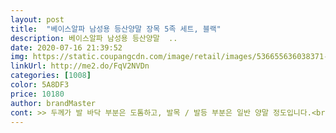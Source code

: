 ```yaml
---
layout: post 
title:  "베이스알파 남성용 등산양말 장목 5족 세트, 블랙" 
description: 베이스알파 남성용 등산양말  ..
date: 2020-07-16 21:39:52 
img: https://static.coupangcdn.com/image/retail/images/536655636038371-21538e4d-5927-4a0f-bd15-3624f0ca7ee8.jpg 
linkUrl: http://me2.do/FqV2NVDn 
categories: [1008] 
color: 5A8DF3 
price: 10180 
author: brandMaster 
cont: >> 두께가 발 바닥 부분은 도톰하고, 발목 / 발등 부분은 일반 양말 정도입니다.<br/><br/>>> 발 사이즈가 크신 분은 답답하게 느껴질 수도 있겠어요.<br/><br/>>> 발목 부분이 등산용 양말 치고 짧습니다.<br/> 패션 양말보다도 짧아요.<br/><br/>>> 세탁 전에 착용하는데, 동글동글한 섬유 덩어리(?) 몇 개가 나왔습니다.<br/><br/>>> 트레킹용으로 신었을 때는 좋은데, 등산 상급자용으로는 좀 부실할 것 같네요.<br/><br/>>> 피부는 조이지 않으면서 발에 맞춰 탁 잡아주는 역할을 잘 합니다.<br/><br/><br/> - 250 사이즈 칼발이 신었을 때 낙낙하고 편안하게 맞습니다.<br/> ( 첨부 사진 참고 )<br/><br/> - Y자 뒤꿈치, 논슬립 기능이 있다고 하는데 눈에 띄진 않습니다.<br/> 평범해요.<br/><br/><br/> - 고무줄로 묶인 양말 5짝이 배송됩니다.<br/> 절대 선물용으로는 안될 모양새입니다.<br/><br/><br/> - 등산 / 트레킹 용 양말 전용이다 하기에는 묘한 부분이 있습니다.<br/><br/><br/> - 발 바닥 부분이 퐁신퐁신하게 도톰하다 보니, 발에 무리는 확실히 덜합니다.<br/><br/><br/> - 발목 밴드의 마감이 부드럽고 탄성이 좋습니다.<br/><br/><br/> - 봉제선처럼 느껴지는 것들이 있어서 봉제선이 없다!고 하기에는 애매하네요.<br/><br/><br/> - 손세탁 시 소재 변형이나 보푸라기는 없었으나, 섬유 덩어리? 같은 것이 조금 나옵니다.<br/><br/><br/> - 양말이 발 크기에 맞춰 늘어나고, 원복이 잘됩니다.<br/><br/> 
---
```

 
